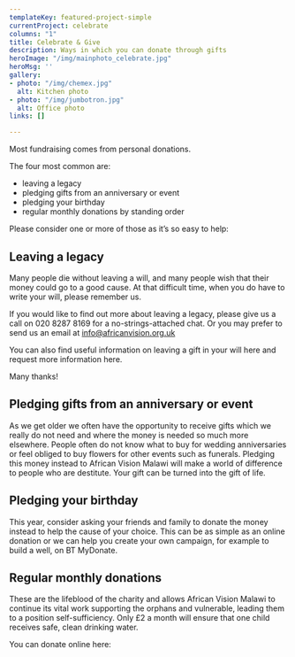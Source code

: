 ```yaml
---
templateKey: featured-project-simple
currentProject: celebrate
columns: "1"
title: Celebrate & Give
description: Ways in which you can donate through gifts
heroImage: "/img/mainphoto_celebrate.jpg"
heroMsg: ''
gallery:
- photo: "/img/chemex.jpg"
  alt: Kitchen photo
- photo: "/img/jumbotron.jpg"
  alt: Office photo
links: []

---
```

Most fundraising comes from personal donations.

The four most common are:

- leaving a legacy
- pledging gifts from an anniversary or event
- pledging your birthday
- regular monthly donations by standing order

Please consider one or more of those as it’s so easy to help:

## Leaving a legacy

Many people die without leaving a will, and many people wish that their money could go to a good cause. At that difficult time, when you do have to write your will, please remember us.

If you would like to find out more about leaving a legacy, please give us a call on 020 8287 8169 for a no-strings-attached chat. Or you may prefer to send us an email at [info@africanvision.org.uk](mailto:info@africanvision.org.uk "email us")

You can also find useful information on leaving a gift in your will here and request more information here.

Many thanks!

## Pledging gifts from an anniversary or event

As we get older we often have the opportunity to receive gifts which we really do not need and where the money is needed so much more elsewhere. People often do not know what to buy for wedding anniversaries or feel obliged to buy flowers for other events such as funerals. Pledging this money instead to African Vision Malawi will make a world of difference to people who are destitute. Your gift can be turned into the gift of life.

## Pledging your birthday

This year, consider asking your friends and family to donate the money instead to help the cause of your choice. This can be as simple as an online donation or we can help you create your own campaign, for example to build a well, on BT MyDonate.

## Regular monthly donations

These are the lifeblood of the charity and allows African Vision Malawi to continue its vital work supporting the orphans and vulnerable, leading them to a position self-sufficiency. Only £2 a month will ensure that one child receives safe, clean drinking water.

You can donate online here: